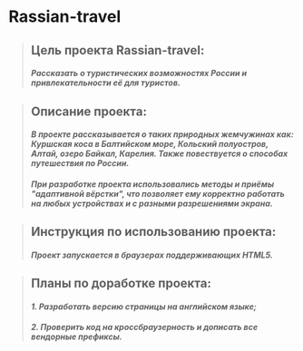 # __Rassian-travel__
>## Цель проекта Rassian-travel: 
>#### _Рассказать о туристических возможностях России и привлекательности её для туристов._   

>## Описание проекта:
>#### _В проекте рассказывается о таких природных жемчужинах как: Куршская коса в Балтийском море, Кольский полуостров, Алтай, озеро Байкал, Карелия. Также повествуется о способах путешествия по России._
>#### _При разработке проекта использовались методы и приёмы "адаптивной вёрстки", что позволяет ему корректно работать на любых устройствах и с разными разрешениями экрана._

>## Инструкция по использованию проекта:
>#### _Проект запускается в браузерах поддерживающих HTML5._

>## Планы по доработке проекта:
>#### _1. Разработать версию страницы на английском языке;_ 
>#### _2. Проверить код на кроссбраузерность и дописать все вендорные префиксы._